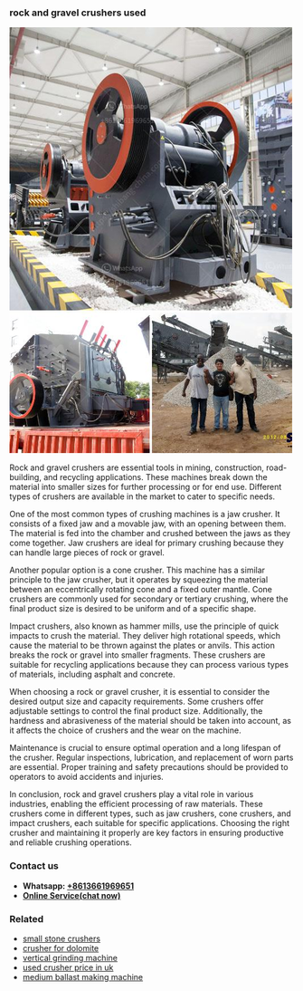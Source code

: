 <h3>rock and gravel crushers used</h3><img src='1706767113.jpg' alt=''><p>Rock and gravel crushers are essential tools in mining, construction, road-building, and recycling applications. These machines break down the material into smaller sizes for further processing or for end use. Different types of crushers are available in the market to cater to specific needs.</p><p>One of the most common types of crushing machines is a jaw crusher. It consists of a fixed jaw and a movable jaw, with an opening between them. The material is fed into the chamber and crushed between the jaws as they come together. Jaw crushers are ideal for primary crushing because they can handle large pieces of rock or gravel.</p><p>Another popular option is a cone crusher. This machine has a similar principle to the jaw crusher, but it operates by squeezing the material between an eccentrically rotating cone and a fixed outer mantle. Cone crushers are commonly used for secondary or tertiary crushing, where the final product size is desired to be uniform and of a specific shape.</p><p>Impact crushers, also known as hammer mills, use the principle of quick impacts to crush the material. They deliver high rotational speeds, which cause the material to be thrown against the plates or anvils. This action breaks the rock or gravel into smaller fragments. These crushers are suitable for recycling applications because they can process various types of materials, including asphalt and concrete.</p><p>When choosing a rock or gravel crusher, it is essential to consider the desired output size and capacity requirements. Some crushers offer adjustable settings to control the final product size. Additionally, the hardness and abrasiveness of the material should be taken into account, as it affects the choice of crushers and the wear on the machine.</p><p>Maintenance is crucial to ensure optimal operation and a long lifespan of the crusher. Regular inspections, lubrication, and replacement of worn parts are essential. Proper training and safety precautions should be provided to operators to avoid accidents and injuries.</p><p>In conclusion, rock and gravel crushers play a vital role in various industries, enabling the efficient processing of raw materials. These crushers come in different types, such as jaw crushers, cone crushers, and impact crushers, each suitable for specific applications. Choosing the right crusher and maintaining it properly are key factors in ensuring productive and reliable crushing operations.</p><h3>Contact us</h3><ul><li><strong>Whatsapp:&nbsp;<a href="https://wa.me/8613661969651">+8613661969651</a></strong></li><li><a href="https://swt.shibang-china.com/?git&amp;zhl&amp;rock and gravel crushers used"><strong>Online Service(chat now)</strong></a></li></ul><h3>Related</h3><ul><li><a href='small stone crushers.md'>small stone crushers</a></li><li><a href='crusher for dolomite.md'>crusher for dolomite</a></li><li><a href='vertical grinding machine.md'>vertical grinding machine</a></li><li><a href='used crusher price in uk.md'>used crusher price in uk</a></li><li><a href='medium ballast making machine.md'>medium ballast making machine</a></li></ul>
